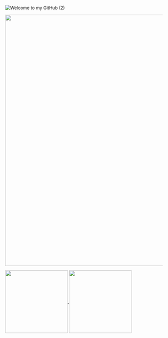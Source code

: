 
![Welcome to my GitHub (2)](https://github.com/KalleHahl/KalleHahl/assets/101662318/9e82708f-d44f-4992-88b8-bd33fa2c3540)

<p align="center">
 <img width=800 src="https://64.media.tumblr.com/b96fdae6bfec199b697fbf0b6ae9f08f/tumblr_othmdrpkFc1r6ja9oo1_500.gif"/>
</p>


 <a href="https://github.com/KalleHahl/KalleHahl">
   <img height=200 align="center" src="https://github-readme-stats.vercel.app/api?username=KalleHahl&show_icons=true&theme=blue-green" />
 </a>
 <a  href="https://github.com/KalleHahl/KalleHahl">
   <img height=200 align="center" src="https://github-readme-stats.vercel.app/api/top-langs/?username=KalleHahl&theme=blue-green&layout=compact&height=800" />
 </a>



<!---[![spotify-github-profile](https://spotify-github-profile.vercel.app/api/view?uid=jallukallu123&cover_image=true&theme=compact&show_offline=false&background_color=000000&interchange=false)](https://github.com/kittinan/spotify-github-profile)
